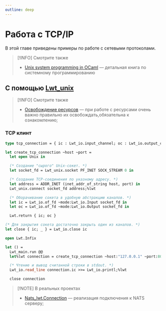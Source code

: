 ```yaml
---
outline: deep
---
```


# Работа с TCP/IP

В этой главе приведены примеры по работе с сетевыми протоколами.

> [!INFO] Смотрите также
> - [Unix system programming in OCaml](https://ocaml.github.io/ocamlunix/) &mdash; детальная книга по системному программированию

## С помощью [Lwt_unix](../libraries/concurrency/lwt.md)

> [!INFO] Смотрите также
> - [Освобождение ресурсов](../recipes/dispose-resources.md) &mdash; при работе с ресурсами очень важно правильно их освобождать,обязательна к ознакомлению;

### TCP клинт

```ocaml
type tcp_connection = { ic : Lwt_io.input_channel; oc : Lwt_io.output_channel }

let create_tcp_connection ~host ~port =
  let open Unix in

  (* Создание "сырого" Unix-сокет. *)
  let socket_fd = Lwt_unix.socket PF_INET SOCK_STREAM 0 in

  (* Создание TCP-соединения по указному адресу. *)
  let address = ADDR_INET (inet_addr_of_string host, port) in
  Lwt_unix.connect socket_fd address;%lwt

  (* Оборачивание сокета в удобную абстракцию каналов. *)
  let ic = Lwt_io.of_fd ~mode:Lwt_io.Input socket_fd in
  let oc = Lwt_io.of_fd ~mode:Lwt_io.Output socket_fd in

  Lwt.return { ic; oc }

(* Для закрытия сокета достаточно закрыть один из каналов. *)
let close { ic; _ } = Lwt_io.close ic
```

```ocaml
open Lwt.Infix

let () =
  Lwt_main.run @@
  let%lwt connection = create_tcp_connection ~host:"127.0.0.1" ~port:8080 in

  (* Чтение и вывод считанной строки в stdout. *)
  Lwt_io.read_line connection.ic >>= Lwt_io.printl;%lwt

  close connection
```

> [!NOTE] В реальных проектах 
> - [Nats_lwt.Connection](https://github.com/romanchechyotkin/nats.ocaml/blob/main/lwt/connection.ml) &mdash; реализация подключения к NATS серверу;